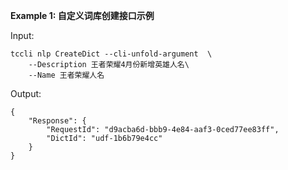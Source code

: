 **Example 1: 自定义词库创建接口示例**



Input: 

```
tccli nlp CreateDict --cli-unfold-argument  \
    --Description 王者荣耀4月份新增英雄人名\
    --Name 王者荣耀人名
```

Output: 
```
{
    "Response": {
        "RequestId": "d9acba6d-bbb9-4e84-aaf3-0ced77ee83ff",
        "DictId": "udf-1b6b79e4cc"
    }
}
```


